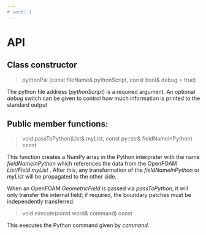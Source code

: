 ```yaml
---
# sort: 1
---
```


# API

## Class constructor

>pythonPal (const fileName& pythonScript, const bool& debug = true)

The python file address (_pythonScript_) is a required argument. An optional _debug_ switch can be given to control how much information is printed to the standard output 

## Public member functions: 

> void passToPython(List& myList, const py::str& fieldNameInPython) const 

This function creates a NumPy array in the Python interpreter with the name _fieldNameInPython_ which references the data from the OpenFOAM _List/Field_ _myList_ . After this, any transformation of the _fieldNameInPython_ or _myList_ will be propagated to the other side.
    
When an OpenFOAM _GeometricField_ is passed via _passToPython_, it will only transfer the internal field; if required, the boundary patches must be independently transferred.


> void execute(const word& command) const 

This executes the Python command given by _command_.
